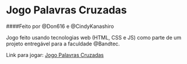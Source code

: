 # Jogo Palavras Cruzadas

####Feito por @Don616 e @CindyKanashiro

Jogo feito usando tecnologias web (HTML, CSS e JS) como parte de um projeto entregável para a faculdade @Bandtec.

Link para jogar: [Jogo Palavras Cruzadas](http://cruzadinha-cindy-don.surge.sh)


